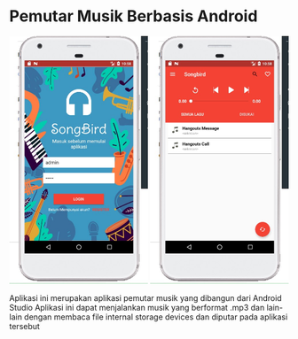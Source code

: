 # Pemutar Musik Berbasis Android
<p align="center">
<img src="https://github.com/rasyidmisbahuddin/Pemutar-Musik-Berbasis-Android/blob/main/app.jpeg" alt="drawing" width="250"/> <img src="https://github.com/rasyidmisbahuddin/Pemutar-Musik-Berbasis-Android/blob/main/app2.jpeg" alt="drawing" width="250"/>
<p/>


Aplikasi ini merupakan aplikasi pemutar musik yang dibangun dari Android Studio
Aplikasi ini dapat menjalankan musik yang berformat .mp3 dan lain-lain dengan membaca file internal storage devices dan diputar pada aplikasi tersebut
